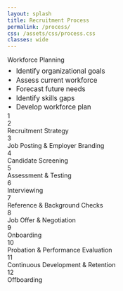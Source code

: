 ```yaml
---
layout: splash
title: Recruitment Process
permalink: /process/
css: /assets/css/process.css
classes: wide
---
```


<!-- ensure the CSS is loaded for this page -->
<link rel="stylesheet" href="{{ '/assets/css/process.css' | relative_url }}">

<div class="timeline">

  <div class="process left">
  <div class="content">
    Workforce Planning
    <ul style="margin:0.5rem 0 0; padding-left:1.25rem; font-size:0.95rem; line-height:1.35;">
      <li>Identify organizational goals</li>
      <li>Assess current workforce</li>
      <li>Forecast future needs</li>
      <li>Identify skills gaps</li>
      <li>Develop workforce plan</li>
    </ul>
  </div>
  <div class="circle">1</div>
</div>

  <div class="process right">
    <div class="circle">2</div>
    <div class="content">Recruitment Strategy</div>
  </div>

  <div class="process left">
    <div class="circle">3</div>
    <div class="content">Job Posting &amp; Employer Branding</div>
  </div>

  <div class="process right">
    <div class="circle">4</div>
    <div class="content">Candidate Screening</div>
  </div>

  <div class="process left">
    <div class="circle">5</div>
    <div class="content">Assessment &amp; Testing</div>
  </div>

  <div class="process right">
    <div class="circle">6</div>
    <div class="content">Interviewing</div>
  </div>

  <div class="process left">
    <div class="circle">7</div>
    <div class="content">Reference &amp; Background Checks</div>
  </div>

  <div class="process right">
    <div class="circle">8</div>
    <div class="content">Job Offer &amp; Negotiation</div>
  </div>

  <div class="process left">
    <div class="circle">9</div>
    <div class="content">Onboarding</div>
  </div>

  <div class="process right">
    <div class="circle">10</div>
    <div class="content">Probation &amp; Performance Evaluation</div>
  </div>

  <div class="process left">
    <div class="circle">11</div>
    <div class="content">Continuous Development &amp; Retention</div>
  </div>

  <div class="process right">
    <div class="circle">12</div>
    <div class="content">Offboarding</div>
  </div>

</div>









